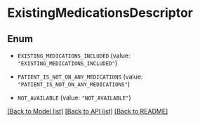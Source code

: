 # ExistingMedicationsDescriptor

## Enum


* `EXISTING_MEDICATIONS_INCLUDED` (value: `"EXISTING_MEDICATIONS_INCLUDED"`)

* `PATIENT_IS_NOT_ON_ANY_MEDICATIONS` (value: `"PATIENT_IS_NOT_ON_ANY_MEDICATIONS"`)

* `NOT_AVAILABLE` (value: `"NOT_AVAILABLE"`)


[[Back to Model list]](../README.md#documentation-for-models) [[Back to API list]](../README.md#documentation-for-api-endpoints) [[Back to README]](../README.md)


